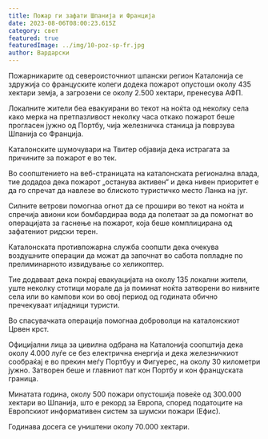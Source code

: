 ```yaml
---
title: Пожар ги зафати Шпанија и Франција
date: 2023-08-06T08:00:23.615Z
category: свет
featured: true
featuredImage: ../img/10-poz-sp-fr.jpg
author: Вардарски
---
```

Пожарникарите од североисточниот шпански регион Каталонија се здружија со француските колеги додека пожарот опустоши околу 435 хектари земја, а загрозени се околу 2.500 хектари, пренесува АФП.

Локалните жители беа евакуирани во текот на ноќта од неколку села како мерка на претпазливост неколку часа откако пожарот беше прогласен јужно од Портбу, чија железничка станица ја поврзува Шпанија со Франција.

Каталонските шумочувари на Твитер објавија дека истрагата за причините за пожарот е во тек.

Во соопштението на веб-страницата на каталонската регионална влада, тие додадоа дека пожарот „останува активен“ и дека нивен приоритет е да го спречат да навлезе во блиското туристичко место Ланка на југ.

Силните ветрови помогнаа огнот да се прошири во текот на ноќта и спречија авиони кои бомбардираа вода да полетаат за да помогнат во операцијата за гаснење на пожарот, која беше комплицирана од зафатениот ридски терен.

Каталонската противпожарна служба соопшти дека очекува воздушните операции да можат да започнат во сабота попладне по прелиминарното извидување со хеликоптер.

Тие додаваат дека покрај евакуацијата на околу 135 локални жители, уште неколку стотици морале да ја поминат ноќта затворени во нивните села или во кампови кои во овој период од годината обично пречекуваат илјадници туристи.

Во спасувачката операција помогнаа доброволци на каталонскиот Црвен крст.

Официјални лица за цивилна одбрана на Каталонија соопштија дека околу 4.000 луѓе се без електрична енергија и дека железничкиот сообраќај е во прекин меѓу Портбуу и Фигуерес, на околу 30 километри јужно. Затворен беше и главниот пат кон Портбу и кон француската граница.

Минатата година, околу 500 пожари опустошија повеќе од 300.000 хектари во Шпанија, што е рекорд за Европа, според податоците на Европскиот информативен систем за шумски пожари (Ефис).

Годинава досега се уништени околу 70.000 хектари.